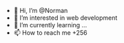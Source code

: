 - 👋 Hi, I’m @Norman
- 👀 I’m interested in web development
- 🌱 I’m currently learning ...
- 📫 How to reach me +256

<!---
Normanm6/Normanm6 is a ✨ special ✨ repository because its `README.md` (this file) appears on your GitHub profile.
You can click the Preview link to take a look at your changes.
--->
